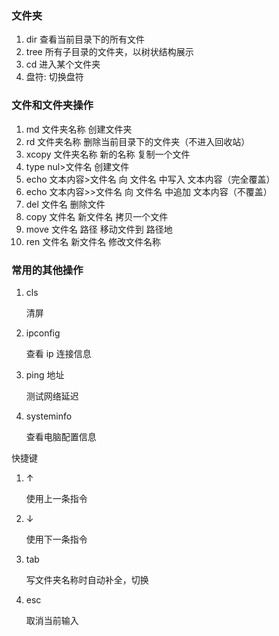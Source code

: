 ### 文件夹

1. dir
	查看当前目录下的所有文件
2. tree
	所有子目录的文件夹，以树状结构展示
3. cd
	进入某个文件夹
4. 盘符:
	切换盘符

### 文件和文件夹操作

1. md 文件夹名称
	创建文件夹
2. rd 文件夹名称
	删除当前目录下的文件夹（不进入回收站）
3. xcopy  文件夹名称 新的名称
	复制一个文件
4. type nul>文件名
	创建文件
5. echo 文本内容>文件名
	向 文件名 中写入 文本内容（完全覆盖）
6. echo 文本内容>>文件名
	向 文件名 中追加 文本内容（不覆盖）
7. del 文件名
	删除文件
8. copy 文件名 新文件名
	拷贝一个文件
9.  move 文件名 路径
	移动文件到 路径地
10. ren 文件名 新文件名
	修改文件名称



### 常用的其他操作

1. cls

   清屏

2. ipconfig

   查看 ip 连接信息

3. ping 地址

   测试网络延迟

4. systeminfo

   查看电脑配置信息

快捷键

1. ↑

   使用上一条指令

2. ↓

   使用下一条指令

3. tab

   写文件夹名称时自动补全，切换

4. esc

   取消当前输入

   